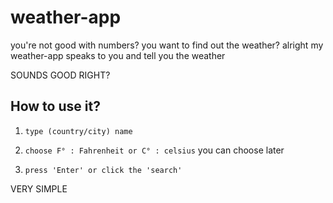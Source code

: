 # weather-app

you're not good with numbers? you want to find out the weather? alright my weather-app speaks to you and tell you the weather

SOUNDS GOOD RIGHT?

## How to use it?

1. `type (country/city) name`

2. `choose F° : Fahrenheit or C° : celsius` you can choose later

3. `press 'Enter' or click the 'search'`

VERY SIMPLE
